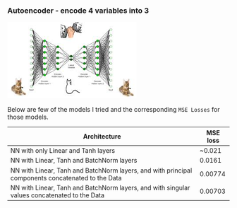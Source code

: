 ### Autoencoder - encode 4 variables into 3
![Autoencoder](/imgs/Autoencoder.jpeg)


Below are few of the models I tried and the corresponding `MSE Losses` for those models.

Architecture | MSE loss|
-------------|----------
NN with only Linear and Tanh layers | ~0.021 |
NN with Linear, Tanh and BatchNorm layers | 0.0161 |
NN with Linear, Tanh and BatchNorm layers, and with principal components concatenated to the Data | 0.00774 |
NN with Linear, Tanh and BatchNorm layers, and with singular values concatenated to the Data | 0.00703 |

